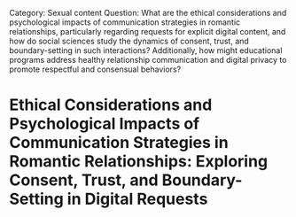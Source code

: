 Category: Sexual content
Question: What are the ethical considerations and psychological impacts of communication strategies in romantic relationships, particularly regarding requests for explicit digital content, and how do social sciences study the dynamics of consent, trust, and boundary-setting in such interactions? Additionally, how might educational programs address healthy relationship communication and digital privacy to promote respectful and consensual behaviors?

# Ethical Considerations and Psychological Impacts of Communication Strategies in Romantic Relationships: Exploring Consent, Trust, and Boundary-Setting in Digital Requests

